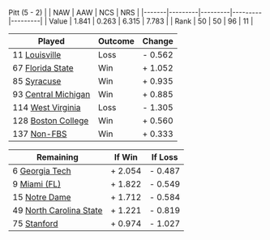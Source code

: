 Pitt (5 - 2)
|       |   NAW   |   AAW   |   NCS   |   NRS   |
|-------|---------|---------|---------|---------|
| Value |   1.841 |   0.263 |   6.315 |   7.783 |
| Rank  |      50 |      50 |      96 |      11 |

| Played                    | Outcome    |  Change  |
|---------------------------|------------|----------|
|  11 [Louisville            ](Louisville.md)| Loss       | -  0.562 |
|  67 [Florida State         ](FloridaState.md)| Win        | +  1.052 |
|  85 [Syracuse              ](Syracuse.md)| Win        | +  0.935 |
|  93 [Central Michigan      ](CentralMichigan.md)| Win        | +  0.885 |
| 114 [West Virginia         ](WestVirginia.md)| Loss       | -  1.305 |
| 128 [Boston College        ](BostonCollege.md)| Win        | +  0.560 |
| 137 [Non-FBS               ](NonFBS.md)| Win        | +  0.333 |

| Remaining                 |  If Win  |  If Loss |
|---------------------------|----------|----------|
|   6 [Georgia Tech          ](GeorgiaTech.md)| +  2.054 | -  0.487 |
|   9 [Miami (FL)            ](MiamiFL.md)| +  1.822 | -  0.549 |
|  15 [Notre Dame            ](NotreDame.md)| +  1.712 | -  0.584 |
|  49 [North Carolina State  ](NorthCarolinaState.md)| +  1.221 | -  0.819 |
|  75 [Stanford              ](Stanford.md)| +  0.974 | -  1.027 |

